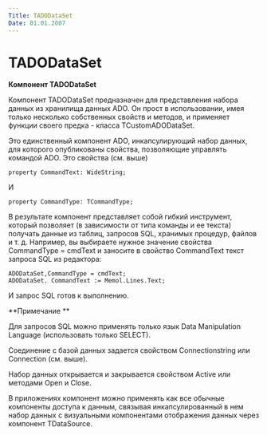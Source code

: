 ```yaml
---
Title: TADODataSet
Date: 01.01.2007
---
```



TADODataSet
===========

**Компонент TADODataSet**

Компонент TADODataSet предназначен для представления набора данных из
хранилища данных ADO. Он прост в использовании, имея только несколько
собственных свойств и методов, и применяет функции своего предка -
класса TCustomADODataSet.

Это единственный компонент ADO, инкапсулирующий набор данных, для
которого опубликованы свойства, позволяющие управлять командой ADO. Это
свойства (см. выше)

    property CommandText: WideString;

И

    property CommandType: TCommandType;

В результате компонент представляет собой гибкий инструмент, который
позволяет (в зависимости от типа команды и ее текста) получать данные из
таблиц, запросов SQL, хранимых процедур, файлов и т. д. Например, вы
выбираете нужное значение свойства CommandType = cmdText и заносите в
свойство CommandText текст запроса SQL из редактора:

    ADODataSet,CommandType = cmdText;
    ADODataSet. CommandText := Memol.Lines.Text;

И запрос SQL готов к выполнению.

**Примечание **

Для запросов SQL можно применять только язык Data Manipulation Language
(использовать только SELECT).

Соединение с базой данных задается свойством Connectionstring или
Connection (см. выше).

Набор данных открывается и закрывается свойством Active или методами
Open и Close.

В приложениях компонент можно применять как все обычные компоненты
доступа к данным, связывая инкапсулированный в нем набор данных с
визуальными компонентами отображения данных через компонент TDataSource.
